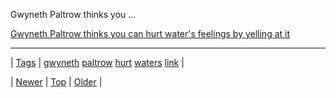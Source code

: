 <!--
title: Gwyneth Paltrow thinks you can hurt water&apos;s feelings by yelling at it
date: 2020-06-28T15:27:00.324Z
tags: gwyneth, paltrow, hurt, waters, link
-->


Gwyneth Paltrow thinks you ...

[Gwyneth Paltrow thinks you can hurt water's feelings by yelling at it](http://www.vox.com/2014/6/3/5773924/gwyneth-paltrow-thinks-you-can-hurt-waters-feelings-by-yelling-at-it)

<!--BOTTOM-POST-NAVIGATION-->
---

| [Tags](tags.md) | [gwyneth](tag-gwyneth.md) [paltrow](tag-paltrow.md) [hurt](tag-hurt.md) [waters](tag-waters.md) [link](tag-link.md) |

| [Newer](88504039589.md) | [Top](index.md) | [Older](88552195029.md) |